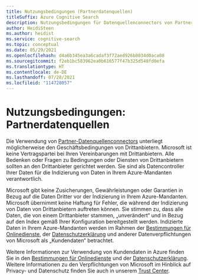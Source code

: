 ```yaml
---
title: Nutzungsbedingungen (Partnerdatenquellen)
titleSuffix: Azure Cognitive Search
description: Nutzungsbedingungen für Datenquellenconnectors von Partnern und Drittanbietern.
author: HeidiSteen
ms.author: heidist
ms.service: cognitive-search
ms.topic: conceptual
ms.date: 05/29/2021
ms.openlocfilehash: d4a6b345ea3a6cadaf3f72aed926b8034d0aca08
ms.sourcegitcommit: f2eb1bc583962ea0b616577f47b325d548fd0efa
ms.translationtype: HT
ms.contentlocale: de-DE
ms.lasthandoff: 07/28/2021
ms.locfileid: "114728057"
---
```

# <a name="terms-of-use-partner-data-sources"></a>Nutzungsbedingungen: Partnerdatenquellen

Die Verwendung von [Partner-Datenquellenconnectors](search-data-sources-gallery.md#data-sources-from-our-partners) unterliegt möglicherweise den Geschäftsbedingungen von Drittanbietern. Microsoft ist keine Vertragspartei bei Ihren Vereinbarungen mit Drittanbietern. Alle Bedenken oder Fragen zu Bedingungen oder Diensten von Drittanbietern sollten an den Drittanbieter gerichtet werden. Sie sind als Datencontroller Ihrer Daten für die Indizierung von Daten in Ihrem Azure-Mandanten verantwortlich.

Microsoft gibt keine Zusicherungen, Gewährleistungen oder Garantien in Bezug auf die Daten Dritter vor der Indizierung in Ihrem Azure-Mandanten. Microsoft übernimmt keine Haftung für Fehler, die während der Indizierung von Daten von Drittanbietern auftreten können. Sie stimmen zu, dass alle Daten, die von einem Drittanbieter stammen, „unverändert“ und in Bezug auf den Index gemäß Ihrer Konfiguration bereitgestellt werden. Indizierte Daten in Ihrem Azure-Mandanten werden im Rahmen der [Bestimmungen für Onlinedienste](https://www.microsoftvolumelicensing.com/DocumentSearch.aspx?Mode=3&DocumentTypeId=31), der [Datenschutzerklärung](https://privacy.microsoft.com/privacystatement) und anderer Datenverpflichtungen von Microsoft als „Kundendaten“ betrachtet.

Weitere Informationen zur Verwendung von Kundendaten in Azure finden Sie in den [Bestimmungen für Onlinedienste](https://www.microsoftvolumelicensing.com/DocumentSearch.aspx?Mode=3&DocumentTypeId=31) und der [Datenschutzerklärung](https://privacy.microsoft.com/privacystatement). Weitere Informationen zu den Verpflichtungen von Microsoft im Hinblick auf Privacy- und Datenschutz finden Sie auch in unserem [Trust Center](https://www.microsoft.com/trust-center).